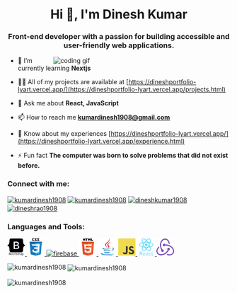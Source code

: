 <h1 align="center">Hi 👋, I'm Dinesh Kumar</h1>
<h3 align="center">Front-end developer with a passion for building accessible and user-friendly web applications.</h3>

<img align="right" alt="coding gif" width=400 src="https://media1.giphy.com/media/PI3QGKFN6XZUCMMqJm/giphy.gif?cid=ecf05e47z340nz4t1gfjld7v3csqp8cto8yjwcv0i0zmlr31&rid=giphy.gif&ct=g">

- 🌱 I’m currently learning **Nextjs**

- 👨‍💻 All of my projects are available at [https://dineshportfolio-lyart.vercel.app/](https://dineshportfolio-lyart.vercel.app/projects.html)
   
- 💬 Ask me about **React, JavaScript**

- 📫 How to reach me **kumardinesh1908@gmail.com**

- 📄 Know about my experiences [https://dineshportfolio-lyart.vercel.app/](https://dineshportfolio-lyart.vercel.app/experience.html)

- ⚡ Fun fact **The computer was born to solve problems that did not exist before.**

<h3 align="left">Connect with me:</h3>
<p align="left">
<a href="https://twitter.com/kumardinesh1908" target="blank"><img align="center" src="https://raw.githubusercontent.com/rahuldkjain/github-profile-readme-generator/master/src/images/icons/Social/twitter.svg" alt="kumardinesh1908" height="30" width="40" /></a>
<a href="https://linkedin.com/in/kumardinesh1908" target="blank"><img align="center" src="https://raw.githubusercontent.com/rahuldkjain/github-profile-readme-generator/master/src/images/icons/Social/linked-in-alt.svg" alt="kumardinesh1908" height="30" width="40" /></a>
<a href="https://fb.com/dineshkumar1908" target="blank"><img align="center" src="https://raw.githubusercontent.com/rahuldkjain/github-profile-readme-generator/master/src/images/icons/Social/facebook.svg" alt="dineshkumar1908" height="30" width="40" /></a>
<a href="https://instagram.com/dineshrao1908" target="blank"><img align="center" src="https://raw.githubusercontent.com/rahuldkjain/github-profile-readme-generator/master/src/images/icons/Social/instagram.svg" alt="dineshrao1908" height="30" width="40" /></a>
</p>

<h3 align="left">Languages and Tools:</h3>
<p align="left"> <a href="https://getbootstrap.com" target="_blank" rel="noreferrer"> <img src="https://raw.githubusercontent.com/devicons/devicon/master/icons/bootstrap/bootstrap-plain-wordmark.svg" alt="bootstrap" width="40" height="40"/> </a> <a href="https://www.w3schools.com/css/" target="_blank" rel="noreferrer"> <img src="https://raw.githubusercontent.com/devicons/devicon/master/icons/css3/css3-original-wordmark.svg" alt="css3" width="40" height="40"/> </a> <a href="https://firebase.google.com/" target="_blank" rel="noreferrer"> <img src="https://www.vectorlogo.zone/logos/firebase/firebase-icon.svg" alt="firebase" width="40" height="40"/> </a> <a href="https://www.w3.org/html/" target="_blank" rel="noreferrer"> <img src="https://raw.githubusercontent.com/devicons/devicon/master/icons/html5/html5-original-wordmark.svg" alt="html5" width="40" height="40"/> </a> <a href="https://www.java.com" target="_blank" rel="noreferrer"> <img src="https://raw.githubusercontent.com/devicons/devicon/master/icons/java/java-original.svg" alt="java" width="40" height="40"/> </a> <a href="https://developer.mozilla.org/en-US/docs/Web/JavaScript" target="_blank" rel="noreferrer"> <img src="https://raw.githubusercontent.com/devicons/devicon/master/icons/javascript/javascript-original.svg" alt="javascript" width="40" height="40"/> </a> <a href="https://reactjs.org/" target="_blank" rel="noreferrer"> <img src="https://raw.githubusercontent.com/devicons/devicon/master/icons/react/react-original-wordmark.svg" alt="react" width="40" height="40"/> </a> <a href="https://redux.js.org" target="_blank" rel="noreferrer"> <img src="https://raw.githubusercontent.com/devicons/devicon/master/icons/redux/redux-original.svg" alt="redux" width="40" height="40"/> </a> </p>

<p><img align="left" src="https://github-readme-stats.vercel.app/api/top-langs?username=kumardinesh1908&show_icons=true&locale=en&layout=compact&theme=dark&title_color=f92424&text_color=f52424&" alt="kumardinesh1908" /></p>

<p>&nbsp;<img align="center" src="https://github-readme-stats.vercel.app/api?username=kumardinesh1908&show_icons=true&theme=dark&title_color=f92424&text_color=f52424&locale=en" alt="kumardinesh1908" /></p>

<p><img align="center" src="https://github-readme-streak-stats.herokuapp.com/?user=kumardinesh1908&show_icons=true&theme=dark&title_color=f92424&text_color=f52424&locale=en" alt="kumardinesh1908" /></p>
